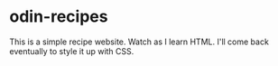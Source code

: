 # odin-recipes

This is a simple recipe website. Watch as I learn HTML. I'll come back eventually to style it up with CSS.